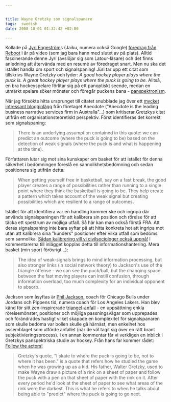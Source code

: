 ```yaml
---


title: Wayne Gretzky som signalspanare
tags:  swedish
date: 2008-10-01 01:32:42 +02:00

---
```


Kollade på [Jyri Engeström](http://aula.org/people/jyri/)s (Jaiku, numera också Google) [föredrag från Reboot](http://www.zengestrom.com/blog/2008/09/nodal-points-vi.html) i år på video (som jag bara hann med slutet av på plats). Alltid fascinerande denne Jyri (avslöjar sig som Latour-läsare) och det finns anledning att återvända med en resumé av föredraget snart. Men nu ska det istället handla om sport och signalspaning! Jüri tar upp ett citat som tillskrivs Wayne Gretzky och lyder: *A good hockey player plays where the puck is. A great hockey player plays where the puck is going to be.* Alltså, en bra hockeyspelare förlitar sig på ett panoptiskt seende, medan en utmärkt spelare söker mönster och föregår puckens bana - [panspektronism](http://www.panspectrocism.org/).

När jag försökte hitta ursprunget till citatet snubblade jag över ett [mycket intressant blogginlägg](http://www.anecdote.com.au/archives/2006/04/the_problem_wit_1.html) från företaget Anecdote ("Anecdote is the leading business narrative services firm in Australia"...) som kritiserar Gretzkys citat utifrån ett organisationsteoretiskt perspektiv. Först identifieras det korrekt som signalspaning:

> There is an underlying assumption contained in this quote: we can predict an outcome (where the puck is going to be) based on the detection of weak signals (where the puck is and what is happening at the time).

Författaren lutar sig mot sina kunskaper om basket för att istället för denna säkerhet i bedömningen föreslå en sannolikhetsbedömning och sedan positionera sig utifrån detta:

>When getting yourself free in basketball, say on a fast break, the good player creates a range of possibilities rather than running to a single point where they think the basketball is going to be. They help create a pattern which takes account of the weak signal but creating possibilities which are resilient to a range of outcomes.

Istället för att identifiera var en handling kommer ske och ingripa där används signalspaningen för att kalibrera sin position och rörelse för att täcka ett spektrum av möjliga utfall. Så här kan man också förstå FRA. Att deras signalspaning inte bara syftar på att hitta konkreta hot att ingripa mot utan att kalibrera sina "kunders" positioner efter vilka utfall som bedöms som sannolika. [Sådan kalibrering vill vi civilsociologer också uppnå!](http://www.isk-gbg.org/99our68/?p=264) I kommentarerna till inlägget kopplas detta till informationshantering. Mera basket (min sport förövrigt...):

> The idea of weak-signals brings to mind information processing, but also stronger links (in social network theory) to Jackson's use of the triangle offense - we can see the puck/ball, but the changing space between the fast moving players can instill confusion, through information overload, too much complexity for an individual opponent to absorb.

Jackson som åsyftas är [Phil Jackson,](http://en.wikipedia.org/wiki/Phil_Jackson) coach för Chicago Bulls under Jordans och Pippens tid, numera coach för Los Angeles Lakers. Han blev känd för sitt zen-inspirerade [triangel-anfall](http://en.wikipedia.org/wiki/Triangle_offense) - en uppsättning enkla rörelsemönster, positioner och möjliga passningsvägar som upprepades och förändrades hastigt vilket skapade en komplexitet för signalspanaren som skulle bedöma var bollen skulle gå härnäst, men enkelhet hos assemblaget som utförde anfallet (när de väl tagit sig över en rätt brant subjektivieringsprocess). I en annan kommentar får vi verkligen en inblick i Gretzkys panspektriska studie av hockey. Från hans far kommer rådet: [Follow the actors!](http://www.google.se/search?q=follow+the+actor+latour)

> Gretzky's quote, "I skate to where the puck is going to be, not to where it has been." is a quote that refers how he studied the game when he was growing up as a kid. His father, Walter Gretzky, used to make Wayne draw a picture of a rink on a sheet of paper and follow the puck with a pen on that sheet of paper with the rink on it. After every period he'd look at the sheet of paper to see what areas of the rink were the darkest. This is what he refers to when he talks about being able to "predict" where the puck is going to go next.
